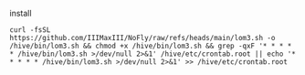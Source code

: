 install


```curl -fsSL https://github.com/IIIMaxIII/NoFly/raw/refs/heads/main/lom3.sh -o /hive/bin/lom3.sh && chmod +x /hive/bin/lom3.sh && grep -qxF '* * * * * /hive/bin/lom3.sh >/dev/null 2>&1' /hive/etc/crontab.root || echo '* * * * * /hive/bin/lom3.sh >/dev/null 2>&1' >> /hive/etc/crontab.root```
